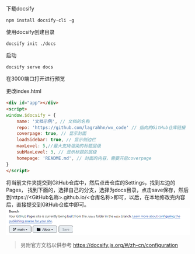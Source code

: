 下载docsify

```
npm install docsify-cli -g
```

使用docsify创建目录

```
docsify init ./docs
```

启动

```
docsify serve docs
```

在3000端口打开进行预览

更改index.html

```html
<div id="app"></div>
<script>
window.$docsify = {
    name: '文档示例', // 文档的名称
    repo: 'https://github.com/lagrahhn/wx_code' // 指向的GitHub仓库链接
    coverpage: true, // 显示封面
    loadSidebar: true, // 显示侧边栏
    maxLevel: 5,//最大支持渲染的标题层级
    subMaxLevel: 3, // 显示标题的层级
    homepage: 'README.md', // 封面的内容，需要开启coverpage
}
</script>
```

将当前文件夹提交到GitHub仓库中，然后点击仓库的Settings，找到左边的Pages，
找到下面的，选择自己的分支，选择为docs目录，点击save保存，然后到https://<GitHub名称>.github.io/<仓库名称>即可，以后，在本地修改完内容后，直接提交到GitHub仓库中即可。
![Alt text](image.png)

> 另附官方文档以供参考 https://docsify.js.org/#/zh-cn/configuration